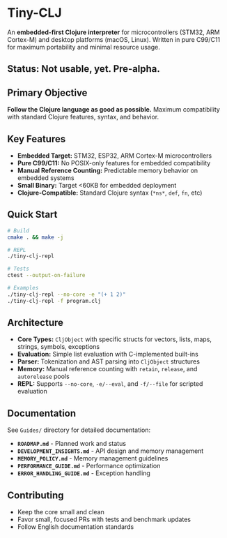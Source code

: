 # Tiny-CLJ

An **embedded-first Clojure interpreter** for microcontrollers (STM32, ARM Cortex-M) and desktop platforms (macOS, Linux). Written in pure C99/C11 for maximum portability and minimal resource usage.

## Status: Not usable, yet. Pre-alpha.

## Primary Objective
**Follow the Clojure language as good as possible.** Maximum compatibility with standard Clojure features, syntax, and behavior.

## Key Features
- **Embedded Target:** STM32, ESP32, ARM Cortex-M microcontrollers
- **Pure C99/C11:** No POSIX-only features for embedded compatibility
- **Manual Reference Counting:** Predictable memory behavior on embedded systems
- **Small Binary:** Target <60KB for embedded deployment
- **Clojure-Compatible:** Standard Clojure syntax (`*ns*`, `def`, `fn`, etc)

## Quick Start

```bash
# Build
cmake . && make -j

# REPL
./tiny-clj-repl

# Tests
ctest --output-on-failure

# Examples
./tiny-clj-repl --no-core -e "(+ 1 2)"
./tiny-clj-repl -f program.clj
```

## Architecture
- **Core Types:** `CljObject` with specific structs for vectors, lists, maps, strings, symbols, exceptions
- **Evaluation:** Simple list evaluation with C-implemented built-ins
- **Parser:** Tokenization and AST parsing into `CljObject` structures
- **Memory:** Manual reference counting with `retain`, `release`, and `autorelease` pools
- **REPL:** Supports `--no-core`, `-e/--eval`, and `-f/--file` for scripted evaluation

## Documentation
See `Guides/` directory for detailed documentation:
- **`ROADMAP.md`** - Planned work and status
- **`DEVELOPMENT_INSIGHTS.md`** - API design and memory management
- **`MEMORY_POLICY.md`** - Memory management guidelines
- **`PERFORMANCE_GUIDE.md`** - Performance optimization
- **`ERROR_HANDLING_GUIDE.md`** - Exception handling

## Contributing
- Keep the core small and clean
- Favor small, focused PRs with tests and benchmark updates
- Follow English documentation standards
